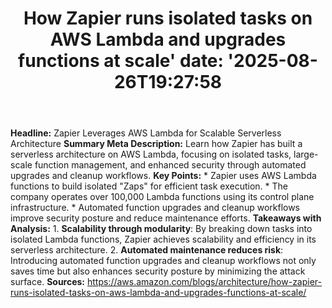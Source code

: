 ﻿---
title: "How Zapier runs isolated tasks on AWS Lambda and upgrades functions at scale'
date: '2025-08-26T19:27:58"
category: "Markets"
summary: ""
slug: "how zapier runs isolated tasks on aws lambda and upgrades fu"
source_urls:
  - "https://aws.amazon.com/blogs/architecture/how-zapier-runs-isolated-tasks-on-aws-lambda-and-upgrades-functions-at-scale/"
seo:
  title: "How Zapier runs isolated tasks on AWS Lambda and upgrades functions at scale | Hash n Hedge'
  description: '"
  keywords: ["news", "markets", "brief"]
---
**Headline:** Zapier Leverages AWS Lambda for Scalable Serverless Architecture  **Summary Meta Description:** Learn how Zapier has built a serverless architecture on AWS Lambda, focusing on isolated tasks, large-scale function management, and enhanced security through automated upgrades and cleanup workflows.  **Key Points:**  * Zapier uses AWS Lambda functions to build isolated "Zaps" for efficient task execution. * The company operates over 100,000 Lambda functions using its control plane infrastructure. * Automated function upgrades and cleanup workflows improve security posture and reduce maintenance efforts.  **Takeaways with Analysis:**  1. **Scalability through modularity**: By breaking down tasks into isolated Lambda functions, Zapier achieves scalability and efficiency in its serverless architecture. 2. **Automated maintenance reduces risk**: Introducing automated function upgrades and cleanup workflows not only saves time but also enhances security posture by minimizing the attack surface.  **Sources:** https://aws.amazon.com/blogs/architecture/how-zapier-runs-isolated-tasks-on-aws-lambda-and-upgrades-functions-at-scale/ 
